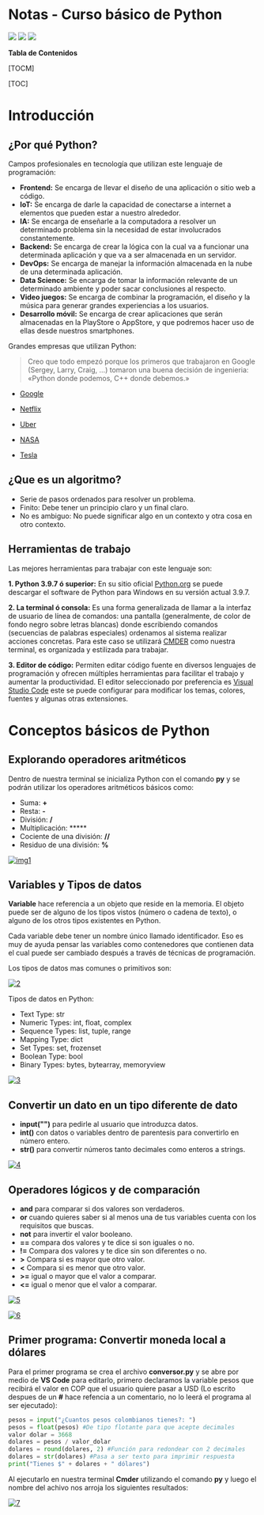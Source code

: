 # Notas - Curso básico de Python

![](https://static.platzi.com/media/avatars/Platzi-f730e65b-e92b-44d3-81c0-5c59c4dc4658.png) ![](https://static.platzi.com/media/learningpath/badges/46.png) ![](https://static.platzi.com/media/achievements/badge-basico-python-bdcc67b3-031d-4dce-8e78-5699fb243149.png)


**Tabla de Contenidos**

[TOCM]

[TOC]

# Introducción

## ¿Por qué Python?

Campos profesionales en tecnología que utilizan este lenguaje de programación:
- **Frontend:** Se encarga de llevar el diseño de una aplicación o sitio web a código.
- **IoT:** Se encarga de darle la capacidad de conectarse a internet a elementos que pueden estar a nuestro alrededor.
- **IA:** Se encarga de enseñarle a la computadora a resolver un determinado problema sin la necesidad de estar involucrados constantemente.
- **Backend:** Se encarga de crear la lógica con la cual va a funcionar una determinada aplicación y que va a ser almacenada en un servidor.
- **DevOps:** Se encarga de manejar la información almacenada en la nube de una determinada aplicación.
- **Data Science:** Se encarga de tomar la información relevante de un determinado ambiente y poder sacar conclusiones al respecto.
- **Video juegos:** Se encarga de combinar la programación, el diseño y la música para generar grandes experiencias a los usuarios.
- **Desarrollo móvil:** Se encarga de crear aplicaciones que serán almacenadas en la PlayStore o AppStore, y que podremos hacer uso de ellas desde nuestros smartphones.

Grandes  empresas que utilizan Python:

> Creo que todo empezó porque los primeros que trabajaron en Google (Sergey, Larry, Craig, …) tomaron una buena decisión de ingenieria: «Python donde podemos, C++ donde debemos.»

- [Google](http://https://stackoverflow.com/questions/2560310/heavy-usage-of-python-at-google/2561008#2561008 "Google")

- [Netflix](http:/https://netflixtechblog.com/python-at-netflix-86b6028b3b3e/ "Netflix")

- [Uber](https://eng.uber.com/tech-stack-part-one-foundation/tp:// "Uber")

- [NASA](http://https://www.nccs.nasa.gov/nccs-users/user-events/python-classes "NASA")

- [Tesla](https://wildentrepreneur.org/elon-musk-esta-contratando-para-tesla-y-no-le-importa-si-los-solicitantes-no-tienen-titulo-universitario/p:// "Tesla")

## ¿Que es un algoritmo?
- Serie de pasos ordenados para resolver un problema.
- Finito:  Debe tener un principio claro y un final claro.
- No es ambiguo: No puede significar algo en un contexto y otra cosa en otro contexto.

## Herramientas de trabajo
Las mejores herramientas para trabajar con este lenguaje son:

**1. Python 3.9.7 ó superior:** En su sitio oficial [Python.org](https://www.python.org/ "Python.org") se puede descargar el software de Python para Windows en su versión actual 3.9.7.

**2. La terminal ó consola:** Es una forma generalizada de llamar a la interfaz de usuario de línea de comandos: una pantalla (generalmente, de color de fondo negro sobre letras blancas) donde escribiendo comandos (secuencias de palabras especiales) ordenamos al sistema realizar acciones concretas.
Para este caso se utilizará [CMDER](https://cmder.net/ "CMDER") como nuestra terminal, es organizada y estilizada para trabajar.

**3. Editor de código:** Permiten editar código fuente en diversos lenguajes de programación y ofrecen múltiples herramientas para facilitar el trabajo y aumentar la productividad.
El editor seleccionado por preferencia es [Visual Studio Code](https://code.visualstudio.com/ "Visual Studio Code") este se puede configurar para modificar los temas, colores, fuentes y algunas otras extensiones.

# Conceptos básicos de Python

## Explorando operadores aritméticos
Dentro de nuestra terminal se inicializa Python con el comando **py** y se podrán utilizar los operadores aritméticos básicos como:

- Suma: **+**
- Resta: **-**
- División: **/**
- Multiplicación: *****
- Cociente de una división: **//**
- Residuo de una división: **%**

[![img1](https://raw.githubusercontent.com/hackmilo/Notas---Curso-b-sico-de-Python/main/img/1.png)](https://raw.githubusercontent.com/hackmilo/Notas---Curso-b-sico-de-Python/main/img/1.png)

## Variables y Tipos de datos
**Variable** hace referencia a un objeto que reside en la memoria. El objeto puede ser de alguno de los tipos vistos (número o cadena de texto), o alguno de los otros tipos existentes en Python.

Cada variable debe tener un nombre único llamado identificador. Eso es muy de ayuda pensar las variables como contenedores que contienen data el cual puede ser cambiado después a través de técnicas de programación.

Los tipos de datos mas comunes o primitivos son:

[![2](https://raw.githubusercontent.com/hackmilo/Notas---Curso-b-sico-de-Python/main/img/2.png "2")](http://https://raw.githubusercontent.com/hackmilo/Notas---Curso-b-sico-de-Python/main/img/2.png "2")

Tipos de datos en Python:

- Text Type: str
- Numeric Types: int, float, complex
- Sequence Types: list, tuple, range
- Mapping Type: dict
- Set Types: set, frozenset
- Boolean Type: bool
- Binary Types: bytes, bytearray, memoryview

[![3](https://raw.githubusercontent.com/hackmilo/Notas---Curso-b-sico-de-Python/main/img/3.png "3")](httphttps://raw.githubusercontent.com/hackmilo/Notas---Curso-b-sico-de-Python/main/img/3.png:// "3")

## Convertir un dato en un tipo diferente de dato

- **input("")** para pedirle al usuario que introduzca datos.
- **int()** con datos o variables dentro de parentesis para convertirlo en número entero.
- **str()** para convertir números tanto decimales como enteros a strings.

[![4](https://raw.githubusercontent.com/hackmilo/Notas---Curso-b-sico-de-Python/main/img/4.png "4")](http://https://raw.githubusercontent.com/hackmilo/Notas---Curso-b-sico-de-Python/main/img/4.png "4")

## Operadores lógicos y de comparación
- **and** para comparar si dos valores son verdaderos.
- **or** cuando quieres saber si al menos una de tus variables cuenta con los requisitos que buscas.
- **not** para invertir el valor booleano.
- **==** compara dos valores y te dice si son iguales o no.
- **!=** Compara dos valores y te dice sin son diferentes o no.
- **>** Compara si es mayor que otro valor.
- **<** Compara si es menor que otro valor.
- **>=** igual o mayor que el valor a comparar.
- **<=** igual o menor que el valor a comparar.

[![5](https://github.com/hackmilo/Notas---Curso-b-sico-de-Python/blob/main/img/5.png?raw=true "5")](http://https://github.com/hackmilo/Notas---Curso-b-sico-de-Python/blob/main/img/5.png?raw=true "5")

[![6](https://raw.githubusercontent.com/hackmilo/Notas---Curso-b-sico-de-Python/main/img/6.png "6")](http://https://raw.githubusercontent.com/hackmilo/Notas---Curso-b-sico-de-Python/main/img/6.png "6")

## Primer programa: Convertir moneda local a dólares
Para el primer programa se crea el archivo **conversor.py** y se abre por medio de **VS Code** para editarlo, primero declaramos la variable pesos que recibirá el valor en COP que el usuario quiere pasar a USD (Lo escrito despues de un **#** hace refencia a un comentario, no lo leerá el programa al ser ejecutado):
```python
pesos = input("¿Cuantos pesos colombianos tienes?: ")
pesos = float(pesos) #De tipo flotante para que acepte decimales
valor dolar = 3668
dolares = pesos / valor_dolar
dolares = round(dolares, 2) #Función para redondear con 2 decimales
dolares = str(dolares) #Pasa a ser texto para imprimir respuesta
print("Tienes $" + dolares + " dólares")
```
Al ejecutarlo en nuestra terminal **Cmder** utilizando el comando **py** y luego el nombre del achivo nos arroja los siguientes resultados:

[![7](https://github.com/hackmilo/Notas---Curso-b-sico-de-Python/blob/main/img/7.png?raw=true "7")](http://https://github.com/hackmilo/Notas---Curso-b-sico-de-Python/blob/main/img/7.png?raw=true "7")


